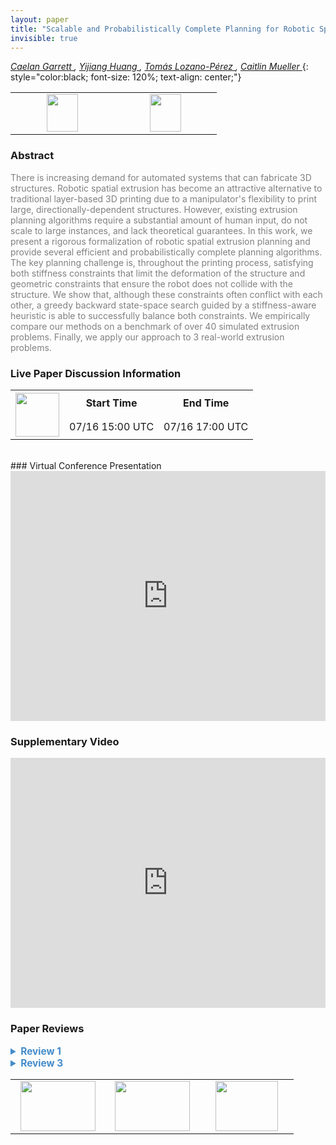 ```yaml
---
layout: paper
title: "Scalable and Probabilistically Complete Planning for Robotic Spatial Extrusion"
invisible: true
---
```

*[Caelan Garrett ](http://web.mit.edu/caelan/www/),   [Yijiang Huang ](http://web.mit.edu/yijiangh/www/),   [Tomás Lozano-Pérez ](https://people.csail.mit.edu/tlp/),   [Caitlin Mueller ](http://www.caitlinmueller.com/)*
{: style="color:black; font-size: 120%; text-align: center;"}

<table width="30%"> <tr>
<td style="width: 20%; text-align: center;"><a href="http://www.roboticsproceedings.org/rss16/p092.pdf"><img src="{{ site.baseurl }}/images/paper_link.png"
width = "50"  height = "60"/> </a> </td>

<td style="width: 20%; text-align: center;"><a href="https://github.com/caelan/pb-construction"><img src="{{ site.baseurl }}/images/software_link.png"
width = "50"  height = "60"/> </a> </td>

</tr></table>

### Abstract
<html><p style="color:gray; font-size: 100%; text-align: justified;">
There is increasing demand for automated systems that can fabricate 3D structures. Robotic spatial extrusion has become an attractive alternative to traditional layer-based 3D printing due to a manipulator's flexibility to print large, directionally-dependent structures. However, existing extrusion planning algorithms require a substantial amount of human input, do not scale to large instances, and lack theoretical guarantees. In this work, we present a rigorous formalization of robotic spatial extrusion planning and provide several efficient and probabilistically complete planning algorithms. The key planning challenge is, throughout the printing process, satisfying both stiffness constraints that limit the deformation of the structure and geometric constraints that ensure the robot does not collide with the structure. We show that, although these constraints often conflict with each other, a greedy backward state-space search guided by a stiffness-aware heuristic is able to successfully balance both constraints. We empirically compare our methods on a benchmark of over 40 simulated extrusion problems. Finally, we apply our approach to 3 real-world extrusion problems.
</p></html>

### Live Paper Discussion Information
<html>
<table width="50%">
<tr> <th rowspan="2"><a href="https://pheedloop.com/rss2020/virtual/#session_lMWdOd"><img src="{{ site.baseurl }}/images/pheedloop_link.png" width = "70"  height = "70"/> </a> </th> <th> Start Time </th> <th> End Time </th> </tr>
<tr> <td> 07/16 15:00 UTC </td><td> 07/16 17:00 UTC </td></tr>
</table> <br> </html>
### Virtual Conference Presentation
<iframe width="100%" height="400" src="https://www.youtube.com/embed/1HRFeTMNsxU" frameborder="0" allow="accelerometer; autoplay; encrypted-media; gyroscope; picture-in-picture" allowfullscreen></iframe>

### Supplementary Video
<iframe width="100%" height="400" src="https://www.youtube.com/embed/RsBzc7bEdQg " frameborder="0" allow="accelerometer; autoplay; encrypted-media; gyroscope; picture-in-picture" allowfullscreen></iframe>

### Paper Reviews
<details><summary style="font-size:110%; color:#438BCA; cursor: pointer;"><b> Review 1</b></summary>
<p style="color:gray; font-size: 100%; text-align: justified; white-space: pre-line">
This paper addresses a problem of growing interest in 3D printing and proposes a comprehensive planning framework for the spatial extrusion of models with robotic manipulators. The paper is well written, exposes the challenges in the application domain, and proposes an effective method to address them. Good results are presented. 

One interesting aspect of the work is that it addresses the underlying motion planning problem while taking into account the stiffness of the model being built, such that the structure is always stable and undergoes no deformation while being built. The treatment of avoiding “dead-end” states is clearly needed and the proposed method successfully avoids such states leading to the successful completion of multiple prints. The submitted video demonstrates the robotic arm printing real physical models correctly and efficiently.

One comment for improvement of Figure 1-left is that the shown model should be clearly indicated to be a real physical one given that the image gives the impression to have a virtual model displayed on top of the image of the physical robot. 

The work includes a theoretical analysis of the proposed algorithm with details included in the submitted supplementary material. Since the overall method involves several components and the paper proposes probabilistic complete algorithms, it would be useful to state since the beginning in the introduction expected real performance with given real problem instances, for example with respect to Figure 7 which indicates that not all instances tested were solved.

The work has multiple components, and as expected, details are sometimes not commented or cited to follow previous work. For instance, one point that is not commented is if edge subdivision could transform unsolvable cases into solvable ones. Edge refinement is a typical strategy to augment decision resolution in a discretized problem instance. The extrusion of material in edges is governed by equation 4, which seems to enforce that edges in the model can only be straight line segments, however, it should be possible to follow generic curves. The arm trajectory generation depends on PlanConstrained, which is referenced to come from previous work, and it would be useful to have an overview of how the straight segments are achieved. The restriction of the orientation of the end-effector to the mentioned hemisphere, while it makes sense, could perhaps have an impact in preventing a feasible problem to be solved in special cases requiring extreme end-effector maneuvers. It is however understandable that not all details can be explored in the paper. Overall the paper presents a comprehensive solution that successfully addresses the stable spatial extrusion of models.

</p> </details>

<details><summary style="font-size:110%; color:#438BCA; cursor: pointer;"><b> Review 3</b></summary>
<p style="color:gray; font-size: 100%; text-align: justified; white-space: pre-line">
*****************
Specific comments
*****************
(*) III.A - this section is the hardest to read and contains multiple variables that were not introduced. My take home message from this section was "I have no idea how stiffness can be computed but I believe it can...."

(*) A figure describing the set of orientations opposite to the direction of pn -> pn' would be helpfull

(*) Algorithm 1 - why do we need to sample an endpoint? One endpoint is connected to the already-extruded structure. Shouldn't we always extrude from that point?

(*) I found the discussion at the end of VII.A meaningless since it is only related to the proof that is only provided in the supplumentary material and is not part of the paper.

(*) Fig 6 is hard to understand, the values are in fonts so small that they are useless

*****************
Typos 
*****************
(*) page 2, left column: "might is a lower-dimensional submanifold" -> "might be a lower-dimensional submanifold"

(*) page 2, right column: "element element" -> "element"

(*) Section W, Figure X, Algorithm Y, Definition Z should have a capital S, F, A and D, respectively.

(*) Definition 3 has an extra period.

(*) Page 5 left column: "moving in a forward direction proves to advantageous for satisfying the stiffness constraint." -> "moving in a forward direction proves to be advantageous for satisfying the stiffness constraint."

(*) Page 7 left column: "extrusion planning simply requires a identifying a totally-ordered subset" -> "extrusion planning simply requires identifying a totally-ordered subset"

(*) Last sentence of first paragraph in section VIII - missing period before "We".

*****************
References
*****************
(*) Sometimes hyperlinks are embedded and sometimes they are given as urls.
(*) Sometimes conference names are given with and sometimes without abbreviations (29 vs 45)
(*) Ref 29, {RRT-Connect} -> RRT-Connect
(*) Sometimes ISBN and / or doi values are provided and sometimes they are not.
</p> </details>

<table width="100%"><tr><td style="width: 30%; text-align: center;"><a href="{{ site.baseurl }}/program/papers/91"> <img src="{{ site.baseurl }}/images/previous_icon.png" width = "120"  height = "80"/> </a> </td>

<td style="width: 30%; text-align: center;"><a href="{{ site.baseurl }}/program/papers"> <img src="{{ site.baseurl }}/images/overview_icon.png" width = "120"  height = "80"/> </a> </td> 

<td style="width: 30%; text-align: center;"><a href="{{ site.baseurl }}/program/papers/93"> <img src="{{ site.baseurl }}/images/next_icon.png" width = "100"  height = "80"/> </a> </td> 

</tr></table>

